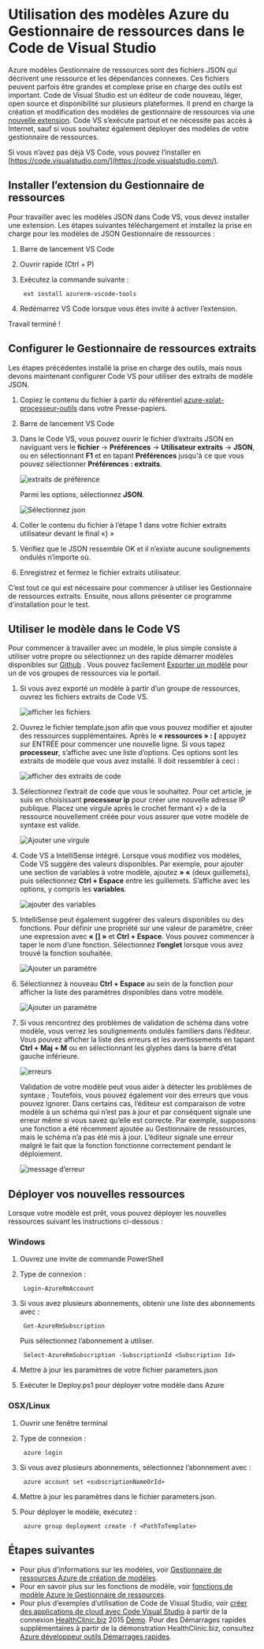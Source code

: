 <properties
   pageTitle="Utilisation du Code VS avec le Gestionnaire de ressources modèles | Microsoft Azure"
   description="Montre comment configurer la Code Visual Studio pour créer des modèles Azure le Gestionnaire de ressources."
   services="azure-resource-manager"
   documentationCenter="na"
   authors="cmatskas"
   manager="timlt"
   editor="tysonn"/>

<tags
   ms.service="azure-resource-manager"
   ms.devlang="na"
   ms.topic="get-started-article"
   ms.tgt_pltfrm="na"
   ms.workload="na"
   ms.date="09/26/2016"
   ms.author="chmatsk;tomfitz"/>

# <a name="working-with-azure-resource-manager-templates-in-visual-studio-code"></a>Utilisation des modèles Azure du Gestionnaire de ressources dans le Code de Visual Studio

Azure modèles Gestionnaire de ressources sont des fichiers JSON qui décrivent une ressource et les dépendances connexes. Ces fichiers peuvent parfois être grandes et complexe prise en charge des outils est important. Code de Visual Studio est un éditeur de code nouveau, léger, open source et disponibilité sur plusieurs plateformes. Il prend en charge la création et modification des modèles de gestionnaire de ressources via une [nouvelle extension](https://marketplace.visualstudio.com/items?itemName=msazurermtools.azurerm-vscode-tools). Code VS s’exécute partout et ne nécessite pas accès à Internet, sauf si vous souhaitez également déployer des modèles de votre gestionnaire de ressources.

Si vous n’avez pas déjà VS Code, vous pouvez l’installer en [https://code.visualstudio.com/](https://code.visualstudio.com/).

## <a name="install-the-resource-manager-extension"></a>Installer l’extension du Gestionnaire de ressources

Pour travailler avec les modèles JSON dans Code VS, vous devez installer une extension. Les étapes suivantes téléchargement et installez la prise en charge pour les modèles de JSON Gestionnaire de ressources :

1. Barre de lancement VS Code 
2. Ouvrir rapide (Ctrl + P) 
3. Exécutez la commande suivante : 

        ext install azurerm-vscode-tools

4. Redémarrez VS Code lorsque vous êtes invité à activer l’extension. 

 Travail terminé !

## <a name="set-up-resource-manager-snippets"></a>Configurer le Gestionnaire de ressources extraits

Les étapes précédentes installé la prise en charge des outils, mais nous devons maintenant configurer Code VS pour utiliser des extraits de modèle JSON.

1. Copiez le contenu du fichier à partir du référentiel [azure-xplat-processeur-outils](https://raw.githubusercontent.com/Azure/azure-xplat-arm-tooling/master/VSCode/armsnippets.json) dans votre Presse-papiers.
2. Barre de lancement VS Code 
3. Dans le Code VS, vous pouvez ouvrir le fichier d’extraits JSON en naviguant vers le **fichier** -> **Préférences** -> **Utilisateur extraits** -> **JSON**, ou en sélectionnant **F1** et en tapant **Préférences** jusqu'à ce que vous pouvez sélectionner **Préférences : extraits**.

    ![extraits de préférence](./media/resource-manager-vs-code/preferences-snippets.png)

    Parmi les options, sélectionnez **JSON**.

    ![Sélectionnez json](./media/resource-manager-vs-code/select-json.png)

4. Coller le contenu du fichier à l’étape 1 dans votre fichier extraits utilisateur devant le final «} » 
5. Vérifiez que le JSON ressemble OK et il n’existe aucune soulignements ondulés n’importe où. 
6. Enregistrez et fermez le fichier extraits utilisateur.

C’est tout ce qui est nécessaire pour commencer à utiliser les Gestionnaire de ressources extraits. Ensuite, nous allons présenter ce programme d’installation pour le test.

## <a name="work-with-template-in-vs-code"></a>Utiliser le modèle dans le Code VS

Pour commencer à travailler avec un modèle, le plus simple consiste à utiliser votre propre ou sélectionnez un des rapide démarrer modèles disponibles sur [Github](https://github.com/Azure/azure-quickstart-templates) . Vous pouvez facilement [Exporter un modèle](resource-manager-export-template.md) pour un de vos groupes de ressources via le portail. 

1. Si vous avez exporté un modèle à partir d’un groupe de ressources, ouvrez les fichiers extraits de Code VS.

    ![afficher les fichiers](./media/resource-manager-vs-code/show-files.png)

2. Ouvrez le fichier template.json afin que vous pouvez modifier et ajouter des ressources supplémentaires. Après le **« ressources » : [** appuyez sur ENTRÉE pour commencer une nouvelle ligne. Si vous tapez **processeur**, s’affiche avec une liste d’options. Ces options sont les extraits de modèle que vous avez installé. Il doit ressembler à ceci : 

    ![afficher des extraits de code](./media/resource-manager-vs-code/type-snippets.png)

3. Sélectionnez l’extrait de code que vous le souhaitez. Pour cet article, je suis en choisissant **processeur ip** pour créer une nouvelle adresse IP publique. Placez une virgule après le crochet fermant «} » de la ressource nouvellement créée pour vous assurer que votre modèle de syntaxe est valide.

     ![Ajouter une virgule](./media/resource-manager-vs-code/add-comma.png)

4. Code VS a IntelliSense intégré. Lorsque vous modifiez vos modèles, Code VS suggère des valeurs disponibles. Par exemple, pour ajouter une section de variables à votre modèle, ajoutez **» «** (deux guillemets), puis sélectionnez **Ctrl + Espace** entre les guillemets. S’affiche avec les options, y compris les **variables**.

    ![ajouter des variables](./media/resource-manager-vs-code/add-variables.png)

5. IntelliSense peut également suggérer des valeurs disponibles ou des fonctions. Pour définir une propriété sur une valeur de paramètre, créer une expression avec **« [] »** et **Ctrl + Espace**. Vous pouvez commencer à taper le nom d’une fonction. Sélectionnez **l’onglet** lorsque vous avez trouvé la fonction souhaitée.

    ![Ajouter un paramètre](./media/resource-manager-vs-code/select-parameters.png)

6. Sélectionnez à nouveau **Ctrl + Espace** au sein de la fonction pour afficher la liste des paramètres disponibles dans votre modèle.

    ![Ajouter un paramètre](./media/resource-manager-vs-code/select-avail-parameters.png)

7. Si vous rencontrez des problèmes de validation de schéma dans votre modèle, vous verrez les soulignements ondulés familiers dans l’éditeur. Vous pouvez afficher la liste des erreurs et les avertissements en tapant **Ctrl + Maj + M** ou en sélectionnant les glyphes dans la barre d’état gauche inférieure.

    ![erreurs](./media/resource-manager-vs-code/errors.png)

    Validation de votre modèle peut vous aider à détecter les problèmes de syntaxe ; Toutefois, vous pouvez également voir des erreurs que vous pouvez ignorer. Dans certains cas, l’éditeur est comparaison de votre modèle à un schéma qui n’est pas à jour et par conséquent signale une erreur même si vous savez qu’elle est correcte. Par exemple, supposons une fonction a été récemment ajoutée au Gestionnaire de ressources, mais le schéma n’a pas été mis à jour. L’éditeur signale une erreur malgré le fait que la fonction fonctionne correctement pendant le déploiement.

    ![message d’erreur](./media/resource-manager-vs-code/unrecognized-function.png)

## <a name="deploy-your-new-resources"></a>Déployer vos nouvelles ressources

Lorsque votre modèle est prêt, vous pouvez déployer les nouvelles ressources suivant les instructions ci-dessous : 

### <a name="windows"></a>Windows

1. Ouvrez une invite de commande PowerShell 
2. Type de connexion : 

        Login-AzureRmAccount 

3. Si vous avez plusieurs abonnements, obtenir une liste des abonnements avec :

        Get-AzureRmSubscription

    Puis sélectionnez l’abonnement à utiliser.
   
        Select-AzureRmSubscription -SubscriptionId <Subscription Id>

4. Mettre à jour les paramètres de votre fichier parameters.json
5. Exécuter le Deploy.ps1 pour déployer votre modèle dans Azure

### <a name="osxlinux"></a>OSX/Linux

1. Ouvrir une fenêtre terminal 
2. Type de connexion :

        azure login 

3. Si vous avez plusieurs abonnements, sélectionnez l’abonnement avec :

        azure account set <subscriptionNameOrId> 

4. Mettre à jour les paramètres dans le fichier parameters.json.
5. Pour déployer le modèle, exécutez :

        azure group deployment create -f <PathToTemplate> 

## <a name="next-steps"></a>Étapes suivantes

- Pour plus d’informations sur les modèles, voir [Gestionnaire de ressources Azure de création de modèles](resource-group-authoring-templates.md).
- Pour en savoir plus sur les fonctions de modèle, voir [fonctions de modèle Azure le Gestionnaire de ressources](resource-group-template-functions.md).
- Pour plus d’exemples d’utilisation de Code de Visual Studio, voir [créer des applications de cloud avec Code Visual Studio](https://github.com/Microsoft/HealthClinic.biz/wiki/Build-cloud-apps-with-Visual-Studio-Code) à partir de la connexion [HealthClinic.biz](https://github.com/Microsoft/HealthClinic.biz) 2015 [Démo](https://blogs.msdn.microsoft.com/visualstudio/2015/12/08/connectdemos-2015-healthclinic-biz/). Pour des Démarrages rapides supplémentaires à partir de la démonstration HealthClinic.biz, consultez [Azure développeur outils Démarrages rapides](https://github.com/Microsoft/HealthClinic.biz/wiki/Azure-Developer-Tools-Quickstarts).
